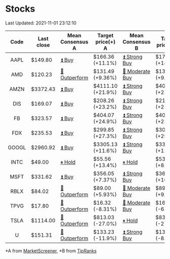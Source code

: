 # Stocks
Last Updated: 2021-11-01 23:12:10

|Code|Last close|Mean Consensus A|Target price(+) A|Mean Consensus B|Target price(+) B|
|:--:|-|-|-|-|-|
|AAPL|$149.80|[⏫ Buy](https://m.marketscreener.com/quote/stock/-4849/)|$166.36 (+11.1%)|[⏫ Strong Buy](https://www.tipranks.com/stocks/aapl/forecast)|$170.00 (+14.12%)|
|AMD|$120.23|[🔼 Outperform](https://m.marketscreener.com/quote/stock/-19475876/)|$131.49 (+9.36%)|[🔼 Moderate Buy](https://www.tipranks.com/stocks/amd/forecast)|$136.57 (+9.06%)|
|AMZN|$3372.43|[⏫ Buy](https://m.marketscreener.com/quote/stock/-12864605/)|$4111.10 (+21.9%)|[⏫ Strong Buy](https://www.tipranks.com/stocks/amzn/forecast)|$4064.14 (+23.01%)|
|DIS|$169.07|[⏫ Buy](https://m.marketscreener.com/quote/stock/-4842/)|$208.26 (+23.2%)|[⏫ Strong Buy](https://www.tipranks.com/stocks/dis/forecast)|$215.06 (+25.84%)|
|FB|$323.57|[⏫ Buy](https://m.marketscreener.com/quote/stock/-10547141/)|$404.07 (+24.9%)|[⏫ Strong Buy](https://www.tipranks.com/stocks/fb/forecast)|$405.59 (+22.86%)|
|FDX|$235.53|[⏫ Buy](https://m.marketscreener.com/quote/stock/-12585/)|$299.85 (+27.3%)|[⏫ Strong Buy](https://www.tipranks.com/stocks/fdx/forecast)|$304.65 (+29.69%)|
|GOOGL|$2960.92|[⏫ Buy](https://m.marketscreener.com/quote/stock/-24203373/)|$3305.13 (+11.6%)|[⏫ Strong Buy](https://www.tipranks.com/stocks/googl/forecast)|$3336.60 (+12.69%)|
|INTC|$49.00|[⏸ Hold](https://m.marketscreener.com/quote/stock/-4829/)|$55.56 (+13.4%)|[⏸ Hold](https://www.tipranks.com/stocks/intc/forecast)|$53.81 (+8.60%)|
|MSFT|$331.62|[⏫ Buy](https://m.marketscreener.com/quote/stock/-4835/)|$356.05 (+7.37%)|[⏫ Strong Buy](https://www.tipranks.com/stocks/msft/forecast)|$364.36 (+10.62%)|
|RBLX|$84.02|[🔼 Outperform](https://m.marketscreener.com/quote/stock/-117793644/)|$89.00 (+5.93%)|[🔼 Moderate Buy](https://www.tipranks.com/stocks/rblx/forecast)|$89.00 (+9.23%)|
|TPVG|$17.80|[🔼 Outperform](https://m.marketscreener.com/quote/stock/-15933327/)|$16.32 (-8.31%)|[🔼 Moderate Buy](https://www.tipranks.com/stocks/tpvg/forecast)|$16.60 (-6.16%)|
|TSLA|$1114.00|[🔼 Outperform](https://m.marketscreener.com/quote/stock/-6344549/)|$813.03 (-27.0%)|[⏸ Hold](https://www.tipranks.com/stocks/tsla/forecast)|$836.50 (-27.08%)|
|U|$151.31|[🔼 Outperform](https://m.marketscreener.com/quote/stock/-112492634/)|$133.23 (-11.9%)|[⏫ Strong Buy](https://www.tipranks.com/stocks/u/forecast)|$138.80 (-8.27%)|


*A from [MarketScreener](https://www.marketscreener.com), *B from [TipRanks](https://www.tipranks.com)
